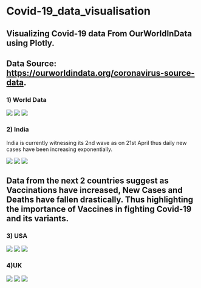# Covid-19_data_visualisation
## Visualizing Covid-19 data From OurWorldInData using Plotly.
## Data Source: https://ourworldindata.org/coronavirus-source-data.
### 1) World Data

<img src="https://github.com/siddarth99/Covid-19_data_visualisation/blob/main/Graphs/Daily_new_cases_world.png" >
<img src="https://github.com/siddarth99/Covid-19_data_visualisation/blob/main/Graphs/Total_cases_world.png">
<img src="https://github.com/siddarth99/Covid-19_data_visualisation/blob/main/Graphs/Total_vaccination_world.png">

### 2) India
India is currently witnessing its 2nd wave as on 21st April thus daily new cases have been increasing exponentially.

<img src="https://github.com/siddarth99/Covid-19_data_visualisation/blob/main/Graphs/Total_cases_india.png">
<img src="https://github.com/siddarth99/Covid-19_data_visualisation/blob/main/Graphs/daily_new_cases_india.png">
<img src="https://github.com/siddarth99/Covid-19_data_visualisation/blob/main/Graphs/total_vaccination_india.png">

## Data from the next 2 countries suggest as Vaccinations have increased, New Cases and Deaths have fallen drastically. Thus highlighting the importance of Vaccines in fighting Covid-19 and its variants.
### 3) USA
<img src="https://github.com/siddarth99/Covid-19_data_visualisation/blob/main/Graphs/Daily_cases_USA.png">
<img src="https://github.com/siddarth99/Covid-19_data_visualisation/blob/main/Graphs/Daily_new_deaths_USA.png">
<img src="https://github.com/siddarth99/Covid-19_data_visualisation/blob/main/Graphs/Total_vaccine_USA.png">

### 4)UK
<img src="https://github.com/siddarth99/Covid-19_data_visualisation/blob/main/Graphs/daily_new_cases_UK.png">
<img src="https://github.com/siddarth99/Covid-19_data_visualisation/blob/main/Graphs/daily_new_deaths_UK.png">
<img src="https://github.com/siddarth99/Covid-19_data_visualisation/blob/main/Graphs/total_vaccination_UK.png">
